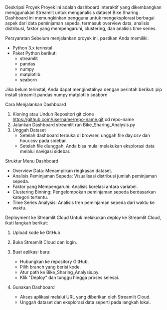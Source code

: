 Deskripsi Proyek
Proyek ini adalah dashboard interaktif yang dikembangkan menggunakan Streamlit 
untuk menganalisis dataset Bike Sharing. Dashboard ini memungkinkan pengguna untuk 
mengeksplorasi berbagai aspek dari data peminjaman sepeda, termasuk overview data, 
analisis distribusi, faktor yang mempengaruhi, clustering, dan analisis time series.

Persyaratan
Sebelum menjalankan proyek ini, pastikan Anda memiliki:
- Python 3.x terinstal
- Paket Python berikut:
  - streamlit
  - pandas
  - numpy
  - matplotlib
  - seaborn

Jika belum terinstal, Anda dapat menginstalnya dengan perintah berikut:
pip install streamlit pandas numpy matplotlib seaborn

Cara Menjalankan Dashboard
1. Kloning atau Unduh Repositori
   git clone https://github.com/username/repo-name.git
   cd repo-name
2. Jalankan Dashboard
   streamlit run Bike_Sharing_Analysis.py
3. Unggah Dataset
   - Setelah dashboard terbuka di browser, unggah file day.csv dan hour.csv pada sidebar.
   - Setelah file diunggah, Anda bisa mulai melakukan eksplorasi data melalui navigasi sidebar.

Struktur Menu Dashboard
- Overview Data: Menampilkan ringkasan dataset.
- Analisis Peminjaman Sepeda: Visualisasi distribusi jumlah peminjaman sepeda.
- Faktor yang Mempengaruhi: Analisis korelasi antara variabel.
- Clustering Binning: Pengelompokan peminjaman sepeda berdasarkan kategori tertentu.
- Time Series Analysis: Analisis tren peminjaman sepeda dari waktu ke waktu.

Deployment ke Streamlit Cloud
Untuk melakukan deploy ke Streamlit Cloud, ikuti langkah berikut:
1. Upload kode ke GitHub
2. Buka Streamlit Cloud dan login.
3. Buat aplikasi baru:
   - Hubungkan ke repository GitHub.
   - Pilih branch yang berisi kode.
   - Atur path ke Bike_Sharing_Analysis.py.
   - Klik "Deploy" dan tunggu hingga proses selesai.

4. Gunakan Dashboard
   - Akses aplikasi melalui URL yang diberikan oleh Streamlit Cloud.
   - Unggah dataset dan eksplorasi data seperti pada langkah lokal.
